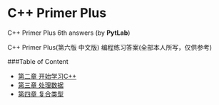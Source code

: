 # C++ Primer Plus
C++ Primer Plus 6th answers (by **PytLab**)

C++ Primer Plus(第六版 中文版) 编程练习答案(全部本人所写，仅供参考)

###Table of Content
 - [第二章 开始学习C++](https://github.com/zxl/C_CppLearning/tree/main/ch02)
 - [第三章 处理数据](https://github.com/zxl/C_CppLearning/tree/main/ch03)
 - [第四章 复合类型](https://github.com/zxl/C_CppLearning/tree/main/ch04)
